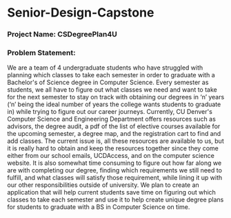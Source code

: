 # Senior-Design-Capstone
### Project Name: CSDegreePlan4U


### Problem Statement:  
We are a team of 4 undergraduate students who have struggled with planning which classes to take each semester in order to graduate with a Bachelor's of Science degree in Computer Science. Every semester as students, we all have to figure out what classes we need and want to take for the next semester to stay on track with obtaining our degrees in ‘n’ years (‘n’ being the ideal number of years the college wants students to graduate in) while trying to figure out our career journeys. Currently, CU Denver's Computer Science and Engineering Department offers resources such as advisors, the degree audit, a pdf of the list of elective courses available for the upcoming semester, a degree map, and the registration cart to find and add classes. The current issue is, all these resources are available to us, but it is really hard to obtain and keep the resources together since they come either from our school emails, UCDAccess, and on the computer science website. It is also somewhat time consuming to figure out how far along we are with completing our degree, finding which requirements we still need to fulfill, and what classes will satisfy those requirement, while lining it up with our other responsibilities outside of university. We plan to create an application that will help current students save time on figuring out which classes to take each semester and use it to help create unique degree plans for students to graduate with a BS in Computer Science on time.
